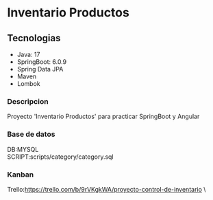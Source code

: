 # Inventario Productos

## Tecnologias
* Java: 17
* SpringBoot: 6.0.9 
* Spring Data JPA
* Maven
* Lombok

### Descripcion
Proyecto 'Inventario Productos' para practicar SpringBoot y Angular
### Base de datos
DB:MYSQL </br>
SCRIPT:scripts/category/category.sql
### Kanban 
Trello:https://trello.com/b/9rVKgkWA/proyecto-control-de-inventario \
